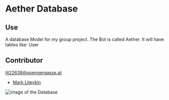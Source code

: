 # Aether Database

## Use
A database Model for my group project. The Bot is called Aether.
It will have tables like:
User 

## Contributor
  lit22638@spengergasse.at
- [Mark Liteykin](https://github.com/L-Mark)

![image of the Database](C:\Users\litey\Downloads\AtherAssistant-Aether_Project.png)
